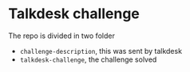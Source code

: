 # Talkdesk challenge

The repo is divided in two folder
- `challenge-description`, this was sent by talkdesk
- `talkdesk-challenge`, the challenge solved

